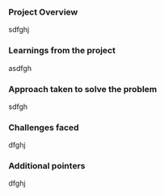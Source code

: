 ### Project Overview

 sdfghj


### Learnings from the project

 asdfgh


### Approach taken to solve the problem

 sdfgh


### Challenges faced

 dfghj


### Additional pointers

 dfghj


